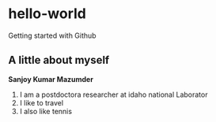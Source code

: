 # hello-world
Getting started with Github
## A little about myself
**Sanjoy Kumar Mazumder**
1. I am a postdoctora researcher at idaho national Laborator
2. I like to travel
3. I also like tennis
